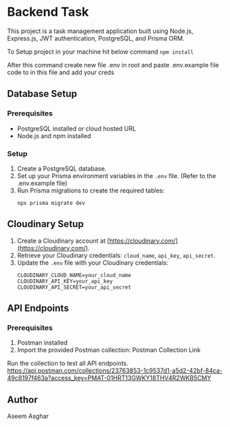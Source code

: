 # Backend Task

This project is a task management application built using Node.js, Express.js, JWT authentication, PostgreSQL, and Prisma ORM.

To Setup project in your machine hit below command
`npm install`

After this command create new file .env in root and paste .env.example file code to in this file and add your creds

## Database Setup

### Prerequisites

- PostgreSQL installed or cloud hosted URL
- Node.js and npm installed

### Setup

1. Create a PostgreSQL database.
2. Set up your Prisma environment variables in the `.env` file. (Refer to the .env.example file)
3. Run Prisma migrations to create the required tables:
   ```
   npx prisma migrate dev
   ```

## Cloudinary Setup

1. Create a Cloudinary account at [https://cloudinary.com/](https://cloudinary.com/).
2. Retrieve your Cloudinary credentials: `cloud_name`, `api_key`, `api_secret`.
3. Update the `.env` file with your Cloudinary credentials:
   ```dotenv
   CLOUDINARY_CLOUD_NAME=your_cloud_name
   CLOUDINARY_API_KEY=your_api_key
   CLOUDINARY_API_SECRET=your_api_secret
   ```

## API Endpoints

### Prerequisites

1. Postman installed
2. Import the provided Postman collection: Postman Collection Link

Run the collection to test all API endpoints.
https://api.postman.com/collections/23763853-1c9537d1-a5d2-42bf-84ca-49c8197f463a?access_key=PMAT-01HRT13GWKY18THV4R2WKB5CMY

## Author
Aseem Asghar

